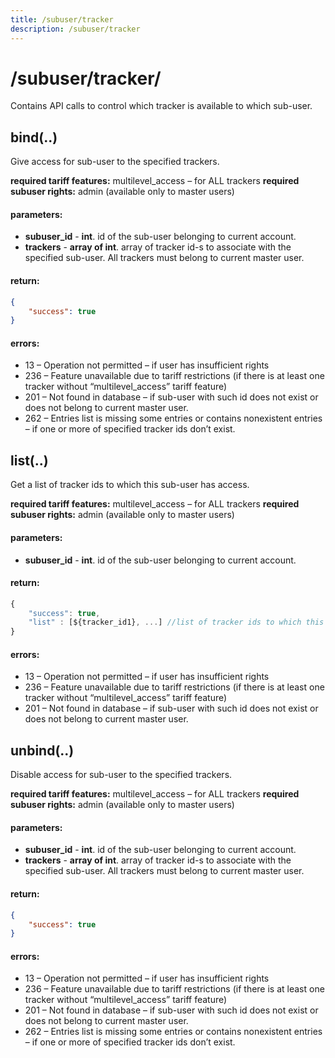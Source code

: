 ```yaml
---
title: /subuser/tracker
description: /subuser/tracker
---
```


# /subuser/tracker/

Contains API calls to control which tracker is available to which sub-user.

## bind(..)

Give access for sub-user to the specified trackers.

**required tariff features:** multilevel_access – for ALL trackers
**required subuser rights:** admin (available only to master users)

#### parameters:
* **subuser_id** - **int**. id of the sub-user belonging to current account.
* **trackers** - **array of int**. array of tracker id-s to associate with the specified sub-user. All trackers must belong to current master user.

#### return:

```json
{
    "success": true
}
```

#### errors:
*   13 – Operation not permitted – if user has insufficient rights
*   236 – Feature unavailable due to tariff restrictions (if there is at least one tracker without “multilevel_access” tariff feature)
*   201 – Not found in database – if sub-user with such id does not exist or does not belong to current master user.
*   262 – Entries list is missing some entries or contains nonexistent entries – if one or more of specified tracker ids don’t exist.

## list(..)

Get a list of tracker ids to which this sub-user has access.

**required tariff features:** multilevel_access – for ALL trackers
**required subuser rights:** admin (available only to master users)

#### parameters:
* **subuser_id** - **int**. id of the sub-user belonging to current account.

#### return:

```js
{
    "success": true,
    "list" : [${tracker_id1}, ...] //list of tracker ids to which this sub-user has acccess
}
```

#### errors:
*   13 – Operation not permitted – if user has insufficient rights
*   236 – Feature unavailable due to tariff restrictions (if there is at least one tracker without “multilevel_access” tariff feature)
*   201 – Not found in database – if sub-user with such id does not exist or does not belong to current master user.

## unbind(..)

Disable access for sub-user to the specified trackers.

**required tariff features:** multilevel_access – for ALL trackers
**required subuser rights:** admin (available only to master users)

#### parameters:
* **subuser_id** - **int**. id of the sub-user belonging to current account.
* **trackers** - **array of int**. array of tracker id-s to associate with the specified sub-user. All trackers must belong to current master user.

#### return:

```json
{
    "success": true
}
```

#### errors:
*   13 – Operation not permitted – if user has insufficient rights
*   236 – Feature unavailable due to tariff restrictions (if there is at least one tracker without “multilevel_access” tariff feature)
*   201 – Not found in database – if sub-user with such id does not exist or does not belong to current master user.
*   262 – Entries list is missing some entries or contains nonexistent entries – if one or more of specified tracker ids don’t exist.

